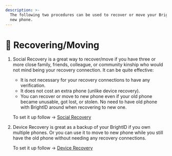 ```yaml
---
description: >-
  The following two procedures can be used to recover or move your BrightID to a
  new phone.
---
```


# 🔐 Recovering/Moving

1.  Social Recovery is a great way to recover/move if you have three or more close family, friends, colleague, or community kinship who would not mind being your recovery connection. It can be quite effective:

    * It is not necessary for your recovery connections to have any verification.
    * It does not cost an extra phone (unlike device recovery).
    * You can recover or move to new phone even if your old phone became unusable, got lost, or stolen. No need to have old phone with BrightID around when recovering to new one.

    To set it up follow -> [Social Recovery](setting-up-social-recovery.md)
2.  Device Recovery is great as a backup of your BrightID if you own multiple phones. Or you can use it to move to new phone while you still have the old phone without needing any recovery connections.

    To set it up follow -> [Device Recovery](device-recovery.md)
